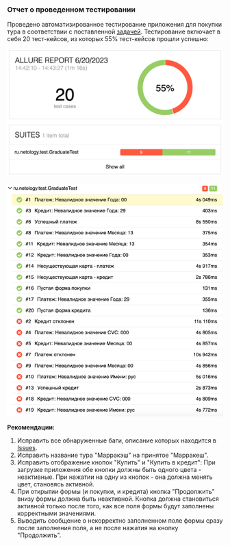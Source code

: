 ### Отчет о проведенном тестировании

Проведено автоматизированное тестирование приложения для покупки тура в соответствии с поставленной [задачей](https://github.com/netology-code/qa-diploma). 
Тестирование включает в себя 20 тест-кейсов, из которых 55% тест-кейсов прошли успешно: 

![img.png](img.png)

![img_1.png](img_1.png)

**Рекомендации:**

1. Исправить все обнаруженные баги, описание которых находится в [Issues](https://github.com/olga-belikova/Graduate/issues).
2. Исправить название тура "Марракэш" на принятое "Марракеш".
3. Исправить отображение кнопок "Купить" и "Купить в кредит": При загрузке приложения обе кнопки должны быть одного цвета - неактивные. При нажатии на одну из кнопок - она должна менять цвет, становясь активной.
4. При открытии формы (и покупки, и кредита) кнопка "Продолжить" внизу формы должна быть неактивной. Кнопка должна становиться активной только после того, как все поля формы будут заполнены корректными значениями.
5. Выводить сообщение о некорректно заполненном поле формы сразу после заполнения поля, а не после нажатия на кнопку "Продолжить".